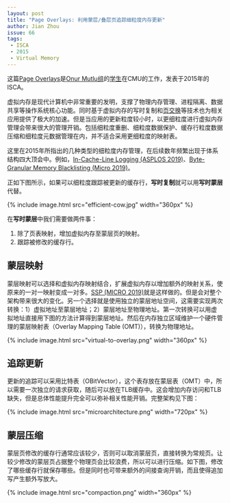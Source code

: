 ```yaml
---
layout: post
title: "Page Overlays: 利用蒙层/叠层页追踪细粒度内存更新"
author: Jian Zhou
issue: 66
tags:
 - ISCA
 - 2015
 - Virtual Memory
---
```


这篇[Page Overlays](https://www.cs.cmu.edu/~gpekhime/Papers/PageOverlays-isca15.pdf)是[Onur Mutlu组](https://people.inf.ethz.ch/omutlu/)的[学生](http://www.cs.cmu.edu/~vseshadr/)在CMU的工作，发表于2015年的ISCA。

虚拟内存是现代计算机中非常重要的发明，支撑了物理内存管理、进程隔离、数据共享等操作系统核心功能。同时基于虚拟内存的写时复制和[页交换](https://docs.oracle.com/javase/tutorial/extra/fullscreen/doublebuf.html)等技术也为相关应用提供了极大的加速。但是当应用的更新粒度较小时，以更细粒度进行虚拟内存管理会带来很大的管理开销。包括细粒度重删、细粒度数据保护、缓存行粒度数据压缩和细粒度元数据管理在内，并不适合采用更细粒度的映射表。

这里在2015年所指出的几种类型的细粒度内存管理，在后续数年频繁出现于体系结构四大顶会中。例如，[In-Cache-Line Logging (ASPLOS 2019)](/2021/11/07/In-Line-Cache.html)、[Byte-Granular Memory Blacklisting (Micro 2019)](http://www.cs.columbia.edu/~simha/preprint_micro19_califorms.pdf)。

正如下图所示，如果可以细粒度跟踪被更新的缓存行，**写时复制**就可以用**写时蒙层**代替。

{% include image.html src="efficient-cow.jpg" width="360px" %}

在**写时蒙层**中我们需要做两件事：

1. 除了页表映射，增加虚拟内存至蒙层页的映射。
2. 跟踪被修改的缓存行。

## 蒙层映射

蒙层映射可以选择和虚拟内存映射结合，扩展虚拟内存以增加额外的映射关系，使原来的一对一映射变成一对多。[SSP (MICRO 2019)](https://cseweb.ucsd.edu/~jzhao/files/ssp-micro2019.pdf)就是这样做的。但是会对整个架构带来很大的变化。另一个选择就是使用独立的蒙层地址空间，这需要实现两次转换：1）虚拟地址至蒙层地址；2）蒙层地址至物理地址。第一次转换可以用虚拟地址直接用下图的方法计算得到蒙层地址。然后在内存独立区域维护一个硬件管理的蒙层映射表（Overlay Mapping Table (OMT)），转换为物理地址。

{% include image.html src="virtual-to-overlay.png" width="360px" %}

## 追踪更新

更新的追踪可以采用比特表（OBitVector），这个表存放在蒙层表（OMT）中，所以需要一次独立的请求获取，随后可以放在TLB缓存中。这会增加内存访问和TLB缺失，但是总体性能提升完全可以弥补相关性能开销。完整架构见下图：

{% include image.html src="microarchitecture.png" width="720px" %}

## 蒙层压缩

蒙层页修改的缓存行通常应该较少，否则可以取消蒙层页，直接转换为常规页。让较少修改的蒙层页占据整个物理页会比较浪费，所以可以进行压缩。如下图，修改了哪些缓存行就保存哪些。但是同时也可带来额外的间接查询开销，而且使得追加写产生额外写放大。

{% include image.html src="compaction.png" width="360px" %}

